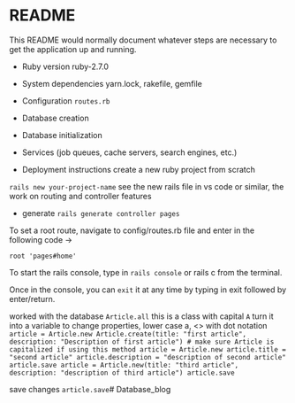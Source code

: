 # README

This README would normally document whatever steps are necessary to get the
application up and running.

* Ruby version ruby-2.7.0

* System dependencies
yarn.lock, rakefile, gemfile

* Configuration
`routes.rb`
* Database creation

* Database initialization


* Services (job queues, cache servers, search engines, etc.)

* Deployment instructions
create a new ruby project from scratch

`rails new your-project-name` see the new rails file in vs code or similar, the work on routing and controller features

* generate
`rails generate controller pages`

To set a root route, navigate to config/routes.rb file and enter in the following code ->

`root 'pages#home'`

To start the rails console, type in `rails console`  or rails c from the terminal.

Once in the console, you can `exit` it at any time by typing in exit followed by enter/return.

worked with the database `Article.all` this is a class with capital `A`
turn it into a variable to change properties, lower case a, <<more about>> with dot notation
`article = Article.new
Article.create(title: "first article", description: "Description of first article") # make sure Article is capitalized if using this method
article = Article.new
article.title = "second article"
article.description = "description of second article"
article.save
article = Article.new(title: "third article", description: "description of third article")
article.save`

save changes `article.save`# Database_blog
